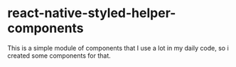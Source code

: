 # react-native-styled-helper-components
This is a simple module of components that I use a lot in my daily code, so i created some components for that.
